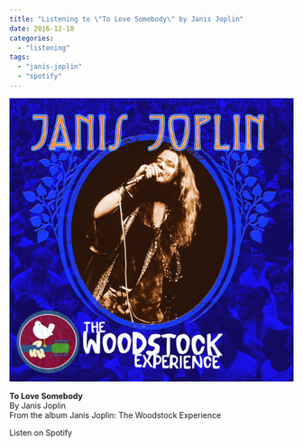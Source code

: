 ```yaml
---
title: "Listening to \"To Love Somebody\" by Janis Joplin"
date: 2016-12-10
categories: 
  - "listening"
tags: 
  - "janis-joplin"
  - "spotify"
---
```


![](images/2aAPys1)  
  
**To Love Somebody**  
By Janis Joplin  
From the album Janis Joplin: The Woodstock Experience  
  
Listen on Spotify
